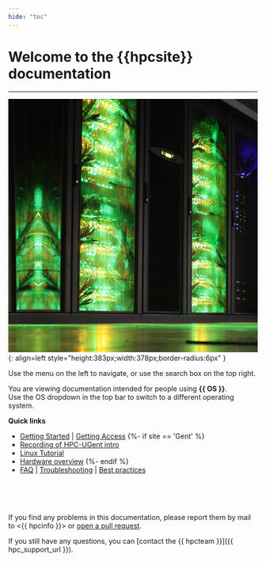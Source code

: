 ```yaml
---
hide: "toc"
---
```

#  Welcome to the {{hpcsite}} documentation

---


![image](img/ch0-hpc.png){: align=left style="height:383px;width:378px;border-radius:6px" }

Use the menu on the left to navigate, or use the search box on the top right.

You are viewing documentation intended for people using **{{ OS }}**.<br/>
Use the OS dropdown in the top bar to switch to a different operating system.

**Quick links**

- [Getting Started](getting_started.md)  | [Getting Access](account.md)
{%- if site == 'Gent' %}
- [Recording of HPC-UGent intro](https://www.ugent.be/hpc/en/training/introhpcugent-recording)
- [Linux Tutorial](linux-tutorial/index.md)
- [Hardware overview](https://www.ugent.be/hpc/en/infrastructure)
{%- endif %}
- [FAQ](FAQ.md) | [Troubleshooting](troubleshooting.md) | [Best practices](./best_practices.md)  

<br/><br/><br/>

If you find any problems in this documentation, please report them by mail to <{{ hpcinfo }}> or [open a pull request]({{config.repo_url}}).

If you still have any questions, you can [contact the {{ hpcteam }}]({{ hpc_support_url }}).

